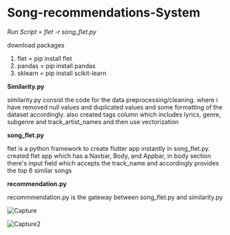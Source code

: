 # Song-recommendations-System
*Run Script* = 
*flet -r song_flet.py*

download packages
1) flet = pip install flet
2) pandas = pip install pandas
3) sklearn = pip install scikit-learn


**Similarity.py**

similarity.py consist the code for the data preprocessing/cleaning. where i have removed null values and duplicated values and some formatting of the dataset accordingly.
also created tags column which includes lyrics, genre, subgenre and track_artist_names
and then use vectorization 

**song_flet.py**

flet is a python framework to create flutter app instantly in song_flet.py. created flet app which has a Navbar, Body, and Appbar,
in body section there's input field which accepts the track_name and accordingly provides the top 6 similar songs


**recommendation.py**

recommmendation.py is the gateway between song_flet.py and similarity.py

![Capture](https://user-images.githubusercontent.com/80568232/233715540-b17df4b5-b55a-420c-80e1-def9375b71ee.JPG)

![Capture2](https://user-images.githubusercontent.com/80568232/233823487-48e2889f-ca66-4b14-bf38-34a6a4dba31d.JPG)
